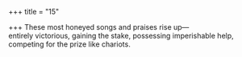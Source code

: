 +++
title = "15"

+++
These most honeyed songs and praises rise up—  
entirely victorious, gaining the stake, possessing imperishable help,  competing for the prize like chariots. 